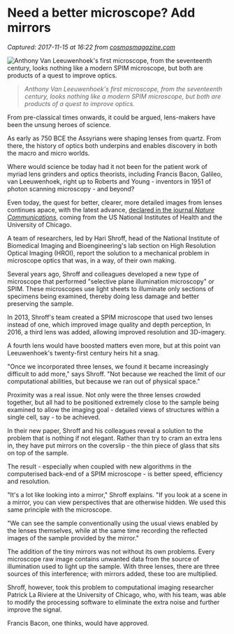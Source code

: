 # Need a better microscope? Add mirrors

_Captured: 2017-11-15 at 16:22 from [cosmosmagazine.com](https://cosmosmagazine.com/physics/need-a-better-microscope-add-mirrors?utm_source=feedly&utm_medium=webfeeds)_

![Anthony Van Leeuwenhoek's first microscope, from the seventeenth century, looks nothing like a modern SPIM microscope, but both are products of a quest to improve optics.](https://cosmos-images1.imgix.net/file/spina/photo/12785/171115-telescope-full.jpg?ixlib=rails-2.1.4&auto=format&ch=Width%2CDPR&fit=max&w=5120)

> _Anthony Van Leeuwenhoek's first microscope, from the seventeenth century, looks nothing like a modern SPIM microscope, but both are products of a quest to improve optics._

From pre-classical times onwards, it could be argued, lens-makers have been the unsung heroes of science.

As early as 750 BCE the Assyrians were shaping lenses from quartz. From there, the history of optics both underpins and enables discovery in both the macro and micro worlds.

Where would science be today had it not been for the patient work of myriad lens grinders and optics theorists, including Francis Bacon, Galileo, van Leeuwenhoek, right up to Roberts and Young - inventors in 1951 of photon scanning microscopy - and beyond?

Even today, the quest for better, clearer, more detailed images from lenses continues apace, with the latest advance, [declared in the journal _Nature Communications_](https://www.nature.com/articles/s41467-017-01250-8), coming from the US National Institutes of Health and the University of Chicago.

A team of researchers, led by Hari Shroff, head of the National Institute of Biomedical Imaging and Bioengineering's lab section on High Resolution Optical Imaging (HROI), report the solution to a mechanical problem in microscope optics that was, in a way, of their own making.

Several years ago, Shroff and colleagues developed a new type of microscope that performed "selective plane illumination microscopy" or SPIM. These microscopes use light sheets to illuminate only sections of specimens being examined, thereby doing less damage and better preserving the sample.

In 2013, Shroff's team created a SPIM microscope that used two lenses instead of one, which improved image quality and depth perception, In 2016, a third lens was added, allowing improved resolution and 3D-imagery.

A fourth lens would have boosted matters even more, but at this point van Leeuwenhoek's twenty-first century heirs hit a snag.

"Once we incorporated three lenses, we found it became increasingly difficult to add more," says Shroff. "Not because we reached the limit of our computational abilities, but because we ran out of physical space."

Proximity was a real issue. Not only were the three lenses crowded together, but all had to be positioned extremely close to the sample being examined to allow the imaging goal - detailed views of structures within a single cell, say - to be achieved.

In their new paper, Shroff and his colleagues reveal a solution to the problem that is nothing if not elegant. Rather than try to cram an extra lens in, they have put mirrors on the coverslip - the thin piece of glass that sits on top of the sample.

The result - especially when coupled with new algorithms in the computerised back-end of a SPIM microscope - is better speed, efficiency and resolution.

"It's a lot like looking into a mirror," Shroff explains. "If you look at a scene in a mirror, you can view perspectives that are otherwise hidden. We used this same principle with the microscope.

"We can see the sample conventionally using the usual views enabled by the lenses themselves, while at the same time recording the reflected images of the sample provided by the mirror."

The addition of the tiny mirrors was not without its own problems. Every microscope raw image contains unwanted data from the source of illumination used to light up the sample. With three lenses, there are three sources of this interference; with mirrors added, these too are multiplied.

Shroff, however, took this problem to computational imaging researcher Patrick La Riviere at the University of Chicago, who, with his team, was able to modify the processing software to eliminate the extra noise and further improve the signal.

Francis Bacon, one thinks, would have approved.
